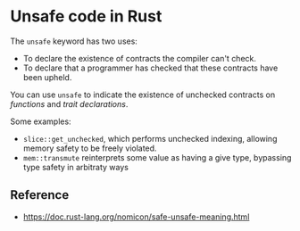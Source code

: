 # Unsafe code in Rust

The `unsafe` keyword has two uses:

- To declare the existence of contracts the compiler can't check.
- To declare that a programmer has checked that these contracts have been upheld.

You can use `unsafe` to indicate the existence of unchecked contracts on _functions_ and _trait declarations_.

Some examples:

- `slice::get_unchecked`, which performs unchecked indexing, allowing memory safety to be freely violated.
- `mem::transmute` reinterprets some value as having a give type, bypassing type safety in arbitraty ways

## Reference

- https://doc.rust-lang.org/nomicon/safe-unsafe-meaning.html
